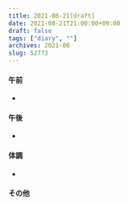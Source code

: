 ```yaml
---
title: 2021-08-21[draft]
date: 2021-08-21T21:00:00+09:00
draft: false
tags: ["diary", ""]
archives: 2021-08
slug: 52773
---
```

#### 午前
- 
#### 午後
- 
#### 体調
- 
#### その他